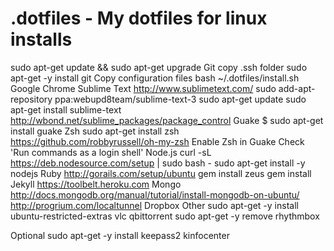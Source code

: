 .dotfiles - My dotfiles for linux installs
=========
  sudo apt-get update && sudo apt-get upgrade
  Git
    copy .ssh folder
    sudo apt-get -y install git
  Copy configuration files
    bash ~/.dotfiles/install.sh
  Google Chrome
  Sublime Text http://www.sublimetext.com/
    sudo add-apt-repository ppa:webupd8team/sublime-text-3
    sudo apt-get update
    sudo apt-get install sublime-text
    http://wbond.net/sublime_packages/package_control
  Guake
    $ sudo apt-get install guake
  Zsh
    sudo apt-get install zsh
    https://github.com/robbyrussell/oh-my-zsh
    Enable Zsh in Guake
    Check 'Run commands as a login shell'
  Node.js
    curl -sL https://deb.nodesource.com/setup | sudo bash -
    sudo apt-get install -y nodejs
  Ruby
    http://gorails.com/setup/ubuntu
    gem install zeus
    gem install Jekyll
    https://toolbelt.heroku.com
  Mongo
    http://docs.mongodb.org/manual/tutorial/install-mongodb-on-ubuntu/
    http://progrium.com/localtunnel
  Dropbox
  Other
    sudo apt-get -y install ubuntu-restricted-extras vlc qbittorrent
    sudo apt-get -y remove rhythmbox
  
Optional
  sudo apt-get -y install keepass2 kinfocenter
